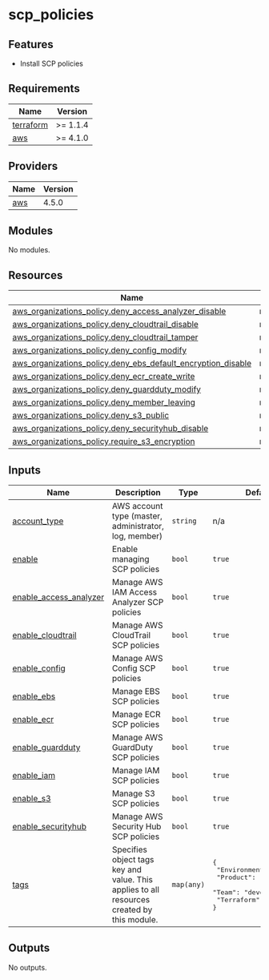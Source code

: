 # scp_policies

## Features

- Install SCP policies

<!-- BEGINNING OF PRE-COMMIT-TERRAFORM DOCS HOOK -->
## Requirements

| Name | Version |
|------|---------|
| <a name="requirement_terraform"></a> [terraform](#requirement\_terraform) | >= 1.1.4 |
| <a name="requirement_aws"></a> [aws](#requirement\_aws) | >= 4.1.0 |

## Providers

| Name | Version |
|------|---------|
| <a name="provider_aws"></a> [aws](#provider\_aws) | 4.5.0 |

## Modules

No modules.

## Resources

| Name | Type |
|------|------|
| [aws_organizations_policy.deny_access_analyzer_disable](https://registry.terraform.io/providers/hashicorp/aws/latest/docs/resources/organizations_policy) | resource |
| [aws_organizations_policy.deny_cloudtrail_disable](https://registry.terraform.io/providers/hashicorp/aws/latest/docs/resources/organizations_policy) | resource |
| [aws_organizations_policy.deny_cloudtrail_tamper](https://registry.terraform.io/providers/hashicorp/aws/latest/docs/resources/organizations_policy) | resource |
| [aws_organizations_policy.deny_config_modify](https://registry.terraform.io/providers/hashicorp/aws/latest/docs/resources/organizations_policy) | resource |
| [aws_organizations_policy.deny_ebs_default_encryption_disable](https://registry.terraform.io/providers/hashicorp/aws/latest/docs/resources/organizations_policy) | resource |
| [aws_organizations_policy.deny_ecr_create_write](https://registry.terraform.io/providers/hashicorp/aws/latest/docs/resources/organizations_policy) | resource |
| [aws_organizations_policy.deny_guardduty_modify](https://registry.terraform.io/providers/hashicorp/aws/latest/docs/resources/organizations_policy) | resource |
| [aws_organizations_policy.deny_member_leaving](https://registry.terraform.io/providers/hashicorp/aws/latest/docs/resources/organizations_policy) | resource |
| [aws_organizations_policy.deny_s3_public](https://registry.terraform.io/providers/hashicorp/aws/latest/docs/resources/organizations_policy) | resource |
| [aws_organizations_policy.deny_securityhub_disable](https://registry.terraform.io/providers/hashicorp/aws/latest/docs/resources/organizations_policy) | resource |
| [aws_organizations_policy.require_s3_encryption](https://registry.terraform.io/providers/hashicorp/aws/latest/docs/resources/organizations_policy) | resource |

## Inputs

| Name | Description | Type | Default | Required |
|------|-------------|------|---------|:--------:|
| <a name="input_account_type"></a> [account\_type](#input\_account\_type) | AWS account type (master, administrator, log, member) | `string` | n/a | yes |
| <a name="input_enable"></a> [enable](#input\_enable) | Enable managing SCP policies | `bool` | `true` | no |
| <a name="input_enable_access_analyzer"></a> [enable\_access\_analyzer](#input\_enable\_access\_analyzer) | Manage AWS IAM Access Analyzer SCP policies | `bool` | `true` | no |
| <a name="input_enable_cloudtrail"></a> [enable\_cloudtrail](#input\_enable\_cloudtrail) | Manage AWS CloudTrail SCP policies | `bool` | `true` | no |
| <a name="input_enable_config"></a> [enable\_config](#input\_enable\_config) | Manage AWS Config SCP policies | `bool` | `true` | no |
| <a name="input_enable_ebs"></a> [enable\_ebs](#input\_enable\_ebs) | Manage EBS SCP policies | `bool` | `true` | no |
| <a name="input_enable_ecr"></a> [enable\_ecr](#input\_enable\_ecr) | Manage ECR SCP policies | `bool` | `true` | no |
| <a name="input_enable_guardduty"></a> [enable\_guardduty](#input\_enable\_guardduty) | Manage AWS GuardDuty SCP policies | `bool` | `true` | no |
| <a name="input_enable_iam"></a> [enable\_iam](#input\_enable\_iam) | Manage IAM SCP policies | `bool` | `true` | no |
| <a name="input_enable_s3"></a> [enable\_s3](#input\_enable\_s3) | Manage S3 SCP policies | `bool` | `true` | no |
| <a name="input_enable_securityhub"></a> [enable\_securityhub](#input\_enable\_securityhub) | Manage AWS Security Hub SCP policies | `bool` | `true` | no |
| <a name="input_tags"></a> [tags](#input\_tags) | Specifies object tags key and value. This applies to all resources created by this module. | `map(any)` | <pre>{<br>  "Environment": "infra",<br>  "Product": "security",<br>  "Team": "devops",<br>  "Terraform": true<br>}</pre> | no |

## Outputs

No outputs.
<!-- END OF PRE-COMMIT-TERRAFORM DOCS HOOK -->
